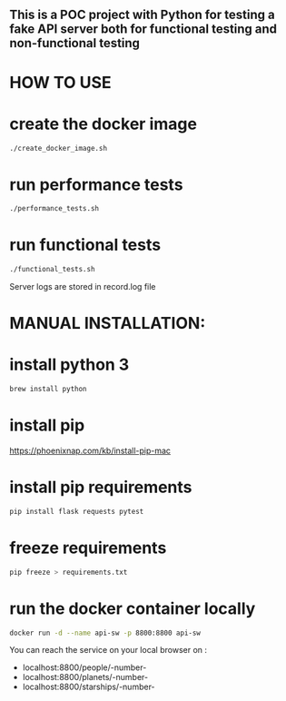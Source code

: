 ## This is a POC project with Python for testing a fake API server both for functional testing and non-functional testing
# HOW TO USE

# create the docker image

```sh
./create_docker_image.sh
```


#  run performance tests
```sh
./performance_tests.sh
```

# run functional tests
```sh
./functional_tests.sh
```

Server logs are stored in record.log file


# MANUAL INSTALLATION:



# install python 3

```sh
brew install python
```

# install pip

https://phoenixnap.com/kb/install-pip-mac


# install pip requirements
```sh
pip install flask requests pytest
```


# freeze requirements
```sh
pip freeze > requirements.txt
```



#  run the docker container locally
```sh
docker run -d --name api-sw -p 8800:8800 api-sw
```
You can reach the service on your local browser on : 
* localhost:8800/people/-number-   
* localhost:8800/planets/-number-   
* localhost:8800/starships/-number-   
